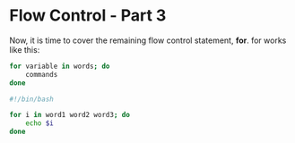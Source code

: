 # Flow Control - Part 3
Now, it is time to cover the remaining flow control statement, **for**. for works like this:
```bash
for variable in words; do
	commands
done
```
```bash
#!/bin/bash

for i in word1 word2 word3; do
	echo $i
done
```
<!--stackedit_data:
eyJoaXN0b3J5IjpbMzg1MzAxNTYwXX0=
-->